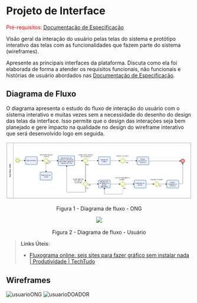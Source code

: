 
# Projeto de Interface

<span style="color:red">Pré-requisitos: <a href="2-Especificação do Projeto.md"> Documentação de Especificação</a></span>

Visão geral da interação do usuário pelas telas do sistema e protótipo interativo das telas com as funcionalidades que fazem parte do sistema (wireframes).

 Apresente as principais interfaces da plataforma. Discuta como ela foi elaborada de forma a atender os requisitos funcionais, não funcionais e histórias de usuário abordados nas <a href="2-Especificação do Projeto.md"> Documentação de Especificação</a>.

## Diagrama de Fluxo

O diagrama apresenta o estudo do fluxo de interação do usuário com o sistema interativo e  muitas vezes sem a necessidade do desenho do design das telas da interface. Isso permite que o design das interações seja bem planejado e gere impacto na qualidade no design do wireframe interativo que será desenvolvido logo em seguida.

<p align="center">
  <img src="https://raw.githubusercontent.com/ICEI-PUC-Minas-PMV-ADS/pmv-ads-2022-2-e3-proj-mov-t4-team-ong/main/docs/img/User%20Flow%20-%20ONG.png">
</p>
<p align="center">Figura 1 - Diagrama de fluxo - ONG</p>


<p align="center">
  <img src="https://raw.githubusercontent.com/ICEI-PUC-Minas-PMV-ADS/pmv-ads-2022-2-e3-proj-mov-t4-team-ong/main/docs/img/User%20Flow%20-%20Usu%C3%A1rio.png">
</p>
<p align="center">Figura 2 - Diagrama de fluxo - Usuário</p>


> **Links Úteis**:
> - [Fluxograma online: seis sites para fazer gráfico sem instalar nada | Produtividade | TechTudo](https://www.techtudo.com.br/listas/2019/03/fluxograma-online-seis-sites-para-fazer-grafico-sem-instalar-nada.ghtml)

## Wireframes

![usuarioONG](https://user-images.githubusercontent.com/93413365/194717922-406bca7b-0c59-4eee-9433-0e29c64170b6.jpeg)
![usuarioDOADOR](https://user-images.githubusercontent.com/93413365/194718030-5188508e-b471-49af-83cf-c601a5186ef5.jpeg)


